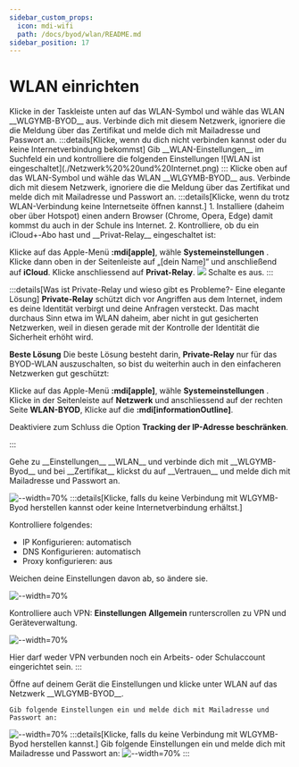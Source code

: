 ```yaml
---
sidebar_custom_props:
  icon: mdi-wifi
  path: /docs/byod/wlan/README.md
sidebar_position: 17
---
```


# WLAN einrichten

<Tabs>
  <TabItem value="win" label="Windows">
  Klicke in der Taskleiste unten auf das WLAN-Symbol und wähle das WLAN __WLGYMB-BYOD__ aus. Verbinde dich mit diesem Netzwerk, ignoriere die die Meldung über das Zertifikat und melde dich mit Mailadresse und Passwort an.
  :::details[Klicke, wenn du dich nicht verbinden kannst oder du keine Internetverbindung bekommst]
  Gib __WLAN-Einstellungen__ im Suchfeld ein und kontrolliere die folgenden Einstellungen
![WLAN ist eingeschaltet](./Netzwerk%20%20und%20Internet.png)
:::
  </TabItem>
  <TabItem value="osx" label="Mac OS">
Klicke oben auf das WLAN-Symbol und wähle das WLAN __WLGYMB-BYOD__ aus. Verbinde dich mit diesem Netzwerk, ignoriere die die Meldung über das Zertifikat und melde dich mit Mailadresse und Passwort an.  
:::details[Klicke, wenn du trotz WLAN-Verbindung keine Internetseite öffnen kannst.]
1. Installiere (daheim ober über Hotspot) einen andern Browser (Chrome, Opera, Edge) damit kommst du auch in der Schule ins Internet.
2. Kontrolliere, ob du ein iCloud+-Abo hast und __Privat-Relay__ eingeschaltet ist:

Klicke auf das Apple-Menü __:mdi[apple]__, wähle __Systemeinstellungen__ . Klicke dann oben in der Seitenleiste auf „[dein Name]“ und anschließend auf __iCloud__. Klicke anschliessend auf __Privat-Relay__.
![](macprivaterelay.png)
Schalte es aus.
:::

:::details[Was ist Private-Relay und wieso gibt es Probleme?- Eine elegante Lösung]
**Private-Relay** 
schützt dich vor Angriffen aus dem Internet, indem es deine Identität verbirgt und deine Anfragen versteckt. Das macht durchaus Sinn etwa im WLAN daheim, aber nicht in gut gesicherten Netzwerken, weil in diesen gerade mit der Kontrolle der Identität die Sicherheit erhöht wird.

**Beste Lösung**
Die beste Lösung besteht darin, __Private-Relay__ nur für das BYOD-WLAN auszuschalten, so bist du weiterhin auch in den einfacheren Netzwerken gut geschützt:

Klicke auf das Apple-Menü __:mdi[apple]__, wähle __Systemeinstellungen__ . Klicke in der Seitenleiste auf __Netzwerk__ und anschliessend auf der rechten Seite __WLAN-BYOD__, Klicke auf die __:mdi[informationOutline]__.

Deaktiviere zum Schluss die Option __Tracking der IP-Adresse beschränken__.

:::
</TabItem>

  <TabItem value="ios" label="iOS">
Gehe zu __Einstellungen__ __WLAN__ und verbinde dich mit __WLGYMB-Byod__ und bei __Zertifikat__ klickst du auf __Vertrauen__ und melde dich mit Mailadresse und Passwort an.

![--width=70%](wlanios1.jpeg)
:::details[Klicke, falls du keine Verbindung mit WLGYMB-Byod herstellen kannst oder keine Internetverbindung erhältst.]

Kontrolliere folgendes:

- IP Konfigurieren: automatisch
- DNS Konfigurieren: automatisch
- Proxy konfigurieren: aus

Weichen deine Einstellungen davon ab, so ändere sie.

![--width=70%](wlanios2.jpeg)

Kontrolliere auch VPN: __Einstellungen__ __Allgemein__ runterscrollen zu VPN und Geräteverwaltung.

![--width=70%](vpnios.jpg)

Hier darf weder VPN verbunden noch ein Arbeits- oder Schulaccount eingerichtet sein.
:::


  </TabItem>

  <TabItem value="android" label="Android">
    Öffne auf deinem Gerät die Einstellungen und klicke unter WLAN auf das Netzwerk __WLGYMB-BYOD__.
    
    Gib folgende Einstellungen ein und melde dich mit Mailadresse und Passwort an:
  ![--width=70%](WLAN-Android-Standard.png)
:::details[Klicke, falls du keine Verbindung mit WLGYMB-Byod herstellen kannst.]
Gib folgende Einstellungen ein und melde dich mit Mailadresse und Passwort an:
![--width=70%](WLAN-Android-erweitert.png)
:::
  </TabItem>
</Tabs>
